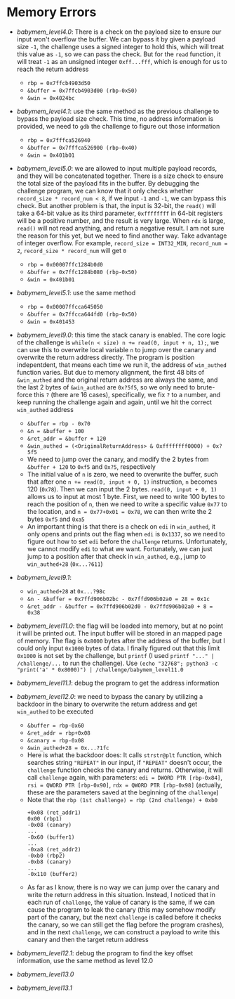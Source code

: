 # Memory Errors
- *babymem_level4.0*: There is a check on the payload size to ensure our input won't overflow the buffer. We can bypass it by given a payload size `-1`, the challenge uses a signed integer to hold this, which will treat this value as `-1`, so we can pass the check. But for the `read` function, it will treat `-1` as an unsigned integer `0xff...fff`, which is enough for us to reach the return address
    - `rbp = 0x7ffcb4903d50`
    - `&buffer = 0x7ffcb4903d00 (rbp-0x50)`
    - `&win = 0x4024bc`
- *babymem_level4.1*: use the same method as the previous challenge to bypass the payload size check. This time, no address information is provided, we need to `gdb` the challenge to figure out those information
    - `rbp = 0x7fffca526940`
    - `&buffer = 0x7fffca526900 (rbp-0x40)`
    - `&win = 0x401b01`
- *babymem_level5.0*: we are allowed to input multiple payload records, and they will be concatenated together. There is a size check to ensure the total size of the payload fits in the buffer. By debugging the challenge program, we can know that it only checks whether `record_size * record_num < 8`, if we input `-1` and `-1`, we can bypass this check. But another problem is that, the input is 32-bit, the `read()` will take a 64-bit value as its third parameter, `0xffffffff` in 64-bit registers will be a positive number, and the result is very large. When `rdx` is large, `read()` will not read anything, and return a negative result. I am not sure the reason for this yet, but we need to find another way. Take advantage of integer overflow. For example, `record_size = INT32_MIN`, `record_num = 2`, `record_size * record_num` will get `0`
    - `rbp = 0x00007ffc1284b0d0`
    - `&buffer = 0x7ffc1284b080 (rbp-0x50)`
    - `&win = 0x401b01`   
- *babymem_level5.1*: use the same method
    - `rbp = 0x00007ffcca645050`
    - `&buffer = 0x7ffcca644fd0 (rbp-0x50)`
    - `&win = 0x401453`

- *babymem_level9.0*: this time the stack canary is enabled. The core logic of the challenge is `while(n < size) n += read(0, input + n, 1);`, we can use this to overwrite local variable `n` to jump over the canary and overwrite the return address directly. The program is position indepentdent, that means each time we run it, the address of `win_authed` function varies. But due to memory alignment, the first 48 bits of `&win_authed` and the original return address are always the same, and the last 2 bytes of `&win_authed` are `0x?5f5`, so we only need to brute-force this `?` (there are 16 cases), specifically, we fix `?` to a number, and keep running the challenge again and again, until we hit the correct `win_authed` address
    - `&buffer = rbp - 0x70`
    - `&n = &buffer + 100`
    - `&ret_addr = &buffer + 120`
    - `&win_authed = (<OriginalReturnAddress> & 0xffffffff0000) + 0x?5f5`
    - We need to jump over the canary, and modify the 2 bytes from `&buffer + 120` to `0xf5` and `0x?5`, respectively
    - The initial value of `n` is zero, we need to overwrite the buffer, such that after one `n += read(0, input + 0, 1)` instruction, `n` becomes 120 (`0x78`). Then we can input the 2 bytes. `read(0, input + 0, 1)` allows us to input at most 1 byte. First, we need to write 100 bytes to reach the position of `n`, then we need to write a specific value `0x77` to the location, and `n = 0x77+0x01 = 0x78`, we can then write the 2 bytes `0xf5` and `0xa5`
    - An important thing is that there is a check on `edi` in `win_authed`, it only opens and prints out the flag when `edi` is `0x1337`, so we need to figure out how to set `edi` before the `challenge` returns. Unfortunately, we cannot modify `edi` to what we want. Fortunately, we can just jump to a position after that check in `win_authed`, e.g., jump to `win_authed+28` (`0x...?611`)
- *babymem_level9.1*: 
    - `win_authed+28` at `0x...?98c`
    - `&n - &buffer = 0x7ffd906b02bc - 0x7ffd906b02a0 = 28 = 0x1c`
    - `&ret_addr - &buffer = 0x7ffd906b02d0 - 0x7ffd906b02a0 + 8 = 0x38`
- *babymem_level11.0*: the flag will be loaded into memory, but at no point it will be printed out. The input buffer will be stored in an mapped page of memory. The flag is `0x8000` bytes after the address of the buffer, but I could only input `0x1000` bytes of data. I finally figured out that this limit `0x1000` is not set by the challenge, but `printf` (I used `printf "..." | /challenge/...` to run the challenge). Use `(echo "32768"; python3 -c "print('a' * 0x8000)") | /challenge/babymem_level11.0`
- *babymem_level11.1*: debug the program to get the address information
- *babymem_level12.0*: we need to bypass the canary by utilizing a backdoor in the binary to overwrite the return address and get `win_authed` to be executed
    - `&buffer = rbp-0x60`
    - `&ret_addr = rbp+0x08`
    - `&canary = rbp-0x08`
    - `&win_authed+28 = 0x...?1fc`
    - Here is what the backdoor does: It calls `strstr@plt` function, which searches string `"REPEAT"` in our input, if `"REPEAT"` doesn't occur, the `challenge` function checks the canary and returns. Otherwise, it will call `challenge` again, with parameters: `edi = DWORD PTR [rbp-0x84]`, `rsi = QWORD PTR [rbp-0x90]`, `rdx = QWORD PTR [rbp-0x98]` (actually, these are the parameters saved at the beginning of the `challenge`)
    - Note that the `rbp (1st challenge) = rbp (2nd challenge) + 0xb0`
        ```
        +0x08 (ret_addr1)
        0x00 (rbp1)
        -0x08 (canary)
        ...
        -0x60 (buffer1)
        ...
        -0xa8 (ret_addr2)
        -0xb0 (rbp2)
        -0xb8 (canary)
        ...
        -0x110 (buffer2)
        ```
    - As far as I know, there is no way we can jump over the canary and write the return address in this situation. Instead, I noticed that in each run of `challenge`, the value of canary is the same, if we can cause the program to leak the canary (this may somehow modify part of the canary, but the next `challenge` is called before it checks the canary, so we can still get the flag before the program crashes), and in the next `challenge`, we can construct a payload to write this canary and then the target return address
- *babymem_level12.1*: debug the program to find the key offset information, use the same method as level 12.0
- *babymem_level13.0*
- *babymem_level13.1*